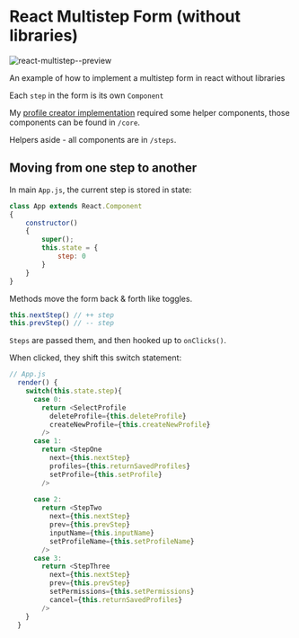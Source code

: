 # React Multistep Form (without libraries)

<img src="https://admiring-pike-75c4b2.netlify.app/assets/profile-creation-preview.133c552a31dc0b26537bb05ea031a797.png" alt="react-multistep--preview" />

An example of how to implement a multistep form in react without libraries

Each `step` in the form is its own `Component`

My <a href="https://whimsical-salamander-7e72fa.netlify.app/" target="_blank">profile creator implementation</a> required some helper components, those components can be found in `/core`.

Helpers aside - all components are in `/steps`.

## Moving from one step to another

In main `App.js`, the current step is stored in state:

```js
class App extends React.Component 
{
    constructor()
    {
        super();
        this.state = {
            step: 0
        }
    }
}
```

Methods move the form back & forth like toggles.

```js
this.nextStep() // ++ step
this.prevStep() // -- step
```

`Steps` are passed them, and then hooked up to `onClicks()`.

When clicked, they shift this switch statement:

```js
// App.js
  render() {
    switch(this.state.step){
      case 0:
        return <SelectProfile 
          deleteProfile={this.deleteProfile} 
          createNewProfile={this.createNewProfile}
        />
      case 1:
        return <StepOne 
          next={this.nextStep} 
          profiles={this.returnSavedProfiles} 
          setProfile={this.setProfile} 
        />
          
      case 2:
        return <StepTwo 
          next={this.nextStep} 
          prev={this.prevStep}
          inputName={this.inputName}
          setProfileName={this.setProfileName}
        />
      case 3:
        return <StepThree 
          next={this.nextStep} 
          prev={this.prevStep}
          setPermissions={this.setPermissions}
          cancel={this.returnSavedProfiles}
        />
    }
  }
```
